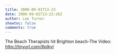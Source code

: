 ```yaml
---
title: 2008-09-01T13-23
date: 2008-09-01T13:23:26Z
author: Lee Turner
showtoc: false
comments: true
---
```


The Beach Therapists hit Brighton beach-The Video: http://tinyurl.com/6plkyl

